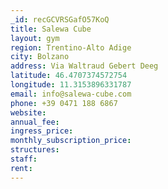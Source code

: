 ```yaml
---
_id: recGCVRSGafO57KoQ
title: Salewa Cube
layout: gym
region: Trentino-Alto Adige
city: Bolzano
address: Via Waltraud Gebert Deeg
latitude: 46.4707374572754
longitude: 11.3153896331787
email: info@salewa-cube.com
phone: +39 0471 188 6867
website: 
annual_fee: 
ingress_price: 
monthly_subscription_price: 
structures: 
staff: 
rent: 
---
```


